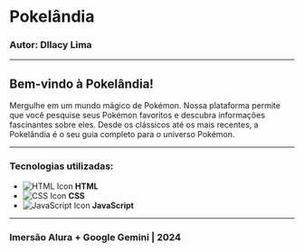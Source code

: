 # Pokelândia
### Autor: Dllacy Lima

---

## Bem-vindo à Pokelândia! 

Mergulhe em um mundo mágico de Pokémon. Nossa plataforma permite que você pesquise seus Pokémon favoritos e descubra informações fascinantes sobre eles. Desde os clássicos até os mais recentes, a Pokelândia é o seu guia completo para o universo Pokémon.

---

### Tecnologias utilizadas:
- ![HTML Icon](https://img.icons8.com/color/48/000000/html-5.png) **HTML**
- ![CSS Icon](https://img.icons8.com/color/48/000000/css3.png) **CSS**
- ![JavaScript Icon](https://img.icons8.com/color/48/000000/javascript.png) **JavaScript**

---

### Imersão Alura + Google Gemini | 2024
